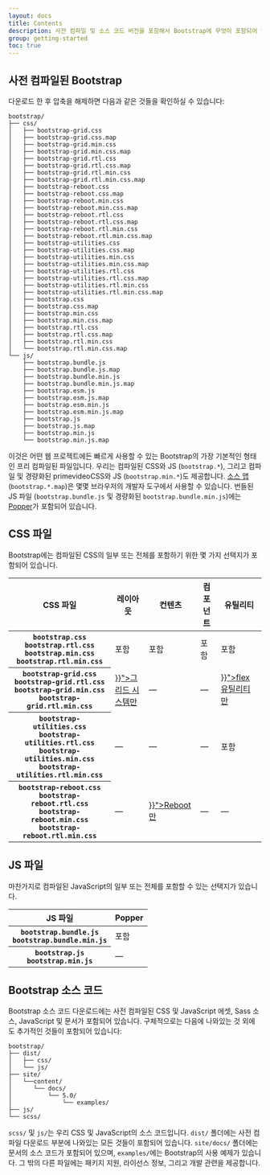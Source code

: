 ```yaml
---
layout: docs
title: Contents
description: 사전 컴파일 및 소스 코드 버전을 포함해서 Bootstrap에 무엇이 포함되어 있는지 알아보세요.
group: getting-started
toc: true
---
```


## 사전 컴파일된 Bootstrap

다운로드 한 후 압축을 해제하면 다음과 같은 것들을 확인하실 수 있습니다:

<!-- NOTE: This info is intentionally duplicated in the README. Copy any changes made here over to the README too, but be sure to keep in mind to add the `dist` folder. -->

```text
bootstrap/
├── css/
│   ├── bootstrap-grid.css
│   ├── bootstrap-grid.css.map
│   ├── bootstrap-grid.min.css
│   ├── bootstrap-grid.min.css.map
│   ├── bootstrap-grid.rtl.css
│   ├── bootstrap-grid.rtl.css.map
│   ├── bootstrap-grid.rtl.min.css
│   ├── bootstrap-grid.rtl.min.css.map
│   ├── bootstrap-reboot.css
│   ├── bootstrap-reboot.css.map
│   ├── bootstrap-reboot.min.css
│   ├── bootstrap-reboot.min.css.map
│   ├── bootstrap-reboot.rtl.css
│   ├── bootstrap-reboot.rtl.css.map
│   ├── bootstrap-reboot.rtl.min.css
│   ├── bootstrap-reboot.rtl.min.css.map
│   ├── bootstrap-utilities.css
│   ├── bootstrap-utilities.css.map
│   ├── bootstrap-utilities.min.css
│   ├── bootstrap-utilities.min.css.map
│   ├── bootstrap-utilities.rtl.css
│   ├── bootstrap-utilities.rtl.css.map
│   ├── bootstrap-utilities.rtl.min.css
│   ├── bootstrap-utilities.rtl.min.css.map
│   ├── bootstrap.css
│   ├── bootstrap.css.map
│   ├── bootstrap.min.css
│   ├── bootstrap.min.css.map
│   ├── bootstrap.rtl.css
│   ├── bootstrap.rtl.css.map
│   ├── bootstrap.rtl.min.css
│   └── bootstrap.rtl.min.css.map
└── js/
    ├── bootstrap.bundle.js
    ├── bootstrap.bundle.js.map
    ├── bootstrap.bundle.min.js
    ├── bootstrap.bundle.min.js.map
    ├── bootstrap.esm.js
    ├── bootstrap.esm.js.map
    ├── bootstrap.esm.min.js
    ├── bootstrap.esm.min.js.map
    ├── bootstrap.js
    ├── bootstrap.js.map
    ├── bootstrap.min.js
    └── bootstrap.min.js.map
```

이것은 어떤 웹 프로젝트에든 빠르게 사용할 수 있는 Bootstrap의 가장 기본적인 형태인 프리 컴파일된 파일입니다. 우리는 컴파일된 CSS와 JS (`bootstrap.*`), 그리고 컴파일 및 경량화된 primevideoCSS와 JS (`bootstrap.min.*`)도 제공합니다. [소스 맵](https://developers.google.com/web/tools/chrome-devtools/javascript/source-maps) (`bootstrap.*.map`)은 몇몇 브라우저의 개발자 도구에서 사용할 수 있습니다. 번들된 JS 파일 (`bootstrap.bundle.js` 및 경량화된 `bootstrap.bundle.min.js`)에는 [Popper](https://popper.js.org/)가 포함되어 있습니다.

## CSS 파일

Bootstrap에는 컴파일된 CSS의 일부 또는 전체를 포함하기 위한 몇 가지 선택지가 포함되어 있습니다.

<table class="table">
  <thead>
    <tr>
      <th scope="col">CSS 파일</th>
      <th scope="col">레이아웃</th>
      <th scope="col">컨텐츠</th>
      <th scope="col">컴포넌트</th>
      <th scope="col">유틸리티</th>
    </tr>
  </thead>
  <tbody>
    <tr>
      <th scope="row">
        <div><code class="fw-normal text-nowrap">bootstrap.css</code></div>
        <div><code class="fw-normal text-nowrap">bootstrap.rtl.css</code></div>
        <div><code class="fw-normal text-nowrap">bootstrap.min.css</code></div>
        <div><code class="fw-normal text-nowrap">bootstrap.rtl.min.css</code></div>
      </th>
      <td>포함</td>
      <td>포함</td>
      <td>포함</td>
      <td>포함</td>
    </tr>
    <tr>
      <th scope="row">
        <div><code class="fw-normal text-nowrap">bootstrap-grid.css</code></div>
        <div><code class="fw-normal text-nowrap">bootstrap-grid.rtl.css</code></div>
        <div><code class="fw-normal text-nowrap">bootstrap-grid.min.css</code></div>
        <div><code class="fw-normal text-nowrap">bootstrap-grid.rtl.min.css</code></div>
      </th>
      <td><a class="link-secondary" href="{{< docsref "/layout/grid" >}}">그리드 시스템만</a></td>
      <td class="text-muted">&mdash;</td>
      <td class="text-muted">&mdash;</td>
      <td><a class="link-secondary" href="{{< docsref "/utilities/flex" >}}">flex 유틸리티만</a></td>
    </tr>
    <tr>
      <th scope="row">
        <div><code class="fw-normal text-nowrap">bootstrap-utilities.css</code></div>
        <div><code class="fw-normal text-nowrap">bootstrap-utilities.rtl.css</code></div>
        <div><code class="fw-normal text-nowrap">bootstrap-utilities.min.css</code></div>
        <div><code class="fw-normal text-nowrap">bootstrap-utilities.rtl.min.css</code></div>
      </th>
      <td class="text-muted">&mdash;</td>
      <td class="text-muted">&mdash;</td>
      <td class="text-muted">&mdash;</td>
      <td>포함</td>
    </tr>
    <tr>
      <th scope="row">
        <div><code class="fw-normal text-nowrap">bootstrap-reboot.css</code></div>
        <div><code class="fw-normal text-nowrap">bootstrap-reboot.rtl.css</code></div>
        <div><code class="fw-normal text-nowrap">bootstrap-reboot.min.css</code></div>
        <div><code class="fw-normal text-nowrap">bootstrap-reboot.rtl.min.css</code></div>
      </th>
      <td class="text-muted">&mdash;</td>
      <td><a class="link-secondary" href="{{< docsref "/content/reboot" >}}">Reboot만</a></td>
      <td class="text-muted">&mdash;</td>
      <td class="text-muted">&mdash;</td>
    </tr>
  </tbody>
</table>

## JS 파일

마찬가지로 컴파일된 JavaScript의 일부 또는 전체를 포함할 수 있는 선택지가 있습니다.

<table class="table">
  <thead>
    <tr>
      <th scope="col">JS 파일</th>
      <th scope="col">Popper</th>
    </tr>
  </thead>
  <tbody>
    <tr>
      <th scope="row">
        <div><code class="fw-normal text-nowrap">bootstrap.bundle.js</code></div>
        <div><code class="fw-normal text-nowrap">bootstrap.bundle.min.js</code></div>
      </th>
      <td>포함</td>
    </tr>
    <tr>
      <th scope="row">
        <div><code class="fw-normal text-nowrap">bootstrap.js</code></div>
        <div><code class="fw-normal text-nowrap">bootstrap.min.js</code></div>
      </th>
      <td class="text-muted">&mdash;</td>
    </tr>
  </tbody>
</table>

## Bootstrap 소스 코드

Bootstrap 소스 코드 다운로드에는 사전 컴파일된 CSS 및 JavaScript 에셋, Sass 소스, JavaScript 및 문서가 포함되어 있습니다. 구체적으로는 다음에 나와있는 것 외에도 추가적인 것들이 포함되어 있습니다:

```text
bootstrap/
├── dist/
│   ├── css/
│   └── js/
├── site/
│   └──content/
│      └── docs/
│          └── 5.0/
│              └── examples/
├── js/
└── scss/
```

`scss/` 및 `js/`는 우리 CSS 및 JavaScript의 소스 코드입니다. `dist/` 폴더에는 사전 컴파일 다운로드 부분에 나와있는 모든 것들이 포함되어 있습니다. `site/docs/` 폴더에는 문서의 소스 코드가 포함되어 있으며, `examples/`에는 Bootstrap의 사용 예제가 있습니다. 그 밖의 다른 파일에는 패키지 지원, 라이선스 정보, 그리고 개발 관련을 제공합니다.
